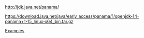 

http://jdk.java.net/panama/

https://download.java.net/java/early_access/panama/1/openjdk-14-panama+1-15_linux-x64_bin.tar.gz



[Examples](http://hg.openjdk.java.net/panama/dev/raw-file/841483f2887f/doc/panama_foreign.html)



